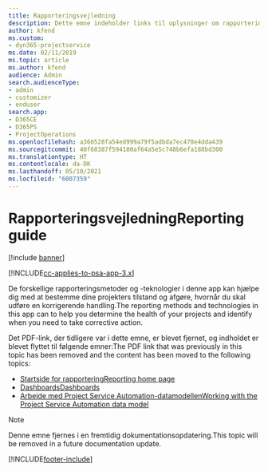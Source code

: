 ```yaml
---
title: Rapporteringsvejledning
description: Dette emne indeholder links til oplysninger om rapportering.
author: kfend
ms.custom:
- dyn365-projectservice
ms.date: 02/11/2019
ms.topic: article
ms.author: kfend
audience: Admin
search.audienceType:
- admin
- customizer
- enduser
search.app:
- D365CE
- D365PS
- ProjectOperations
ms.openlocfilehash: a366528fa54ed999a79f5adbda7ec478e4dda439
ms.sourcegitcommit: 40f68387f594180af64a5e5c748b6efa188bd300
ms.translationtype: HT
ms.contentlocale: da-DK
ms.lasthandoff: 05/10/2021
ms.locfileid: "6007359"
---
```

# <a name="reporting-guide"></a><span data-ttu-id="8a605-103">Rapporteringsvejledning</span><span class="sxs-lookup"><span data-stu-id="8a605-103">Reporting guide</span></span>

[!include [banner](../../includes/psa-now-project-operations.md)]

[!INCLUDE[cc-applies-to-psa-app-3.x](../../includes/cc-applies-to-psa-app-3x.md)]

<span data-ttu-id="8a605-104">De forskellige rapporteringsmetoder og -teknologier i denne app kan hjælpe dig med at bestemme dine projekters tilstand og afgøre, hvornår du skal udføre en korrigerende handling.</span><span class="sxs-lookup"><span data-stu-id="8a605-104">The reporting methods and technologies in this app can to help you determine the health of your projects and identify when you need to take corrective action.</span></span> 

<span data-ttu-id="8a605-105">Det PDF-link, der tidligere var i dette emne, er blevet fjernet, og indholdet er blevet flyttet til følgende emner:</span><span class="sxs-lookup"><span data-stu-id="8a605-105">The PDF link that was previously in this topic has been removed and the content has been moved to the following topics:</span></span>

- [<span data-ttu-id="8a605-106">Startside for rapportering</span><span class="sxs-lookup"><span data-stu-id="8a605-106">Reporting home page</span></span>](../reports-reporting-dynamics-365-project-service.md)
- [<span data-ttu-id="8a605-107">Dashboards</span><span class="sxs-lookup"><span data-stu-id="8a605-107">Dashboards</span></span>](../reports-dashboards.md)
- [<span data-ttu-id="8a605-108">Arbejde med Project Service Automation-datamodellen</span><span class="sxs-lookup"><span data-stu-id="8a605-108">Working with the Project Service Automation data model</span></span>](../reports-working-project-service-data-model.md)

> [!NOTE]
> <span data-ttu-id="8a605-109">Denne emne fjernes i en fremtidig dokumentationsopdatering.</span><span class="sxs-lookup"><span data-stu-id="8a605-109">This topic will be removed in a future documentation update.</span></span> 


[!INCLUDE[footer-include](../../includes/footer-banner.md)]